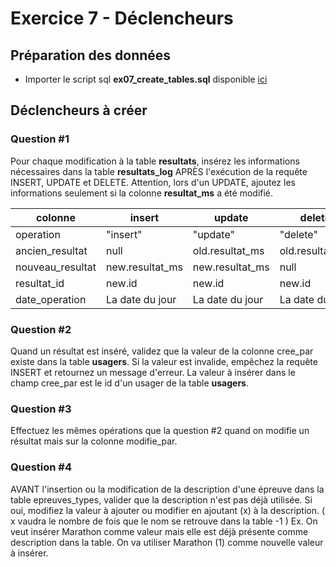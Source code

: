 # Exercice 7 - Déclencheurs 

## Préparation des données
- Importer le script sql **ex07_create_tables.sql** disponible [ici](../ressources/ex07_create_tables.sql)

## Déclencheurs à créer

### Question #1 
Pour chaque modification à la table **resultats**, insérez les informations nécessaires dans la table **resultats_log** APRÈS l'exécution de la requête INSERT, UPDATE et DELETE. Attention, lors d'un UPDATE, ajoutez les informations seulement si la colonne **resultat_ms** a été modifié.

| colonne          | insert          | update          | delete          |
| ---------------- | --------------- | --------------- | --------------- |
| operation        | "insert"        | "update"        | "delete"        |
| ancien_resultat  | null            | old.resultat_ms | old.resultat_ms |
| nouveau_resultat | new.resultat_ms | new.resultat_ms | null            |
| resultat_id      | new.id          | new.id          | new.id          |
| date_operation   | La date du jour | La date du jour | La date du jour |

### Question #2
 Quand un résultat est inséré, validez que la valeur de la colonne cree_par existe dans la table **usagers**. Si la valeur est invalide, empêchez la requête INSERT et retournez un message d'erreur. La valeur à insérer dans le champ cree_par est le id d'un usager de la table **usagers**. 

### Question #3
Effectuez les mêmes opérations que la question #2 quand on modifie un résultat mais sur la colonne modifie_par.

### Question #4
AVANT l'insertion ou la modification de la description d'une épreuve dans la table epreuves_types, valider que la description n'est pas déjà utilisée. Si oui, modifiez la valeur à ajouter ou modifier en ajoutant (x) à la description. ( x vaudra le nombre de fois que le nom se retrouve dans la table -1 ) Ex. On veut insérer Marathon comme valeur mais elle est déjà présente comme description dans la table. On va utiliser Marathon (1) comme nouvelle valeur à insérer.
